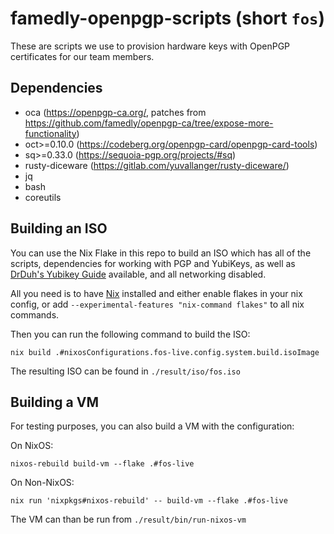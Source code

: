 # famedly-openpgp-scripts (short `fos`)

These are scripts we use to provision hardware keys with OpenPGP certificates for our team members.

## Dependencies
- oca (https://openpgp-ca.org/, patches from https://github.com/famedly/openpgp-ca/tree/expose-more-functionality)
- oct>=0.10.0 (https://codeberg.org/openpgp-card/openpgp-card-tools)
- sq>=0.33.0 (https://sequoia-pgp.org/projects/#sq)
- rusty-diceware (https://gitlab.com/yuvallanger/rusty-diceware/)
- jq
- bash
- coreutils

## Building an ISO

You can use the Nix Flake in this repo to build an ISO which has all of the scripts, dependencies for working with PGP and YubiKeys, as well as [DrDuh's Yubikey Guide](https://github.com/drduh/YubiKey-Guide/) available, and all networking disabled.

All you need is to have [Nix](https://nixos.org/download/) installed and either enable flakes in your nix config, or add `--experimental-features "nix-command flakes"` to all nix commands.

Then you can run the following command to build the ISO:
```
nix build .#nixosConfigurations.fos-live.config.system.build.isoImage
```
The resulting ISO can be found in `./result/iso/fos.iso`

## Building a VM

For testing purposes, you can also build a VM with the configuration:

On NixOS:
```
nixos-rebuild build-vm --flake .#fos-live
```

On Non-NixOS:
```
nix run 'nixpkgs#nixos-rebuild' -- build-vm --flake .#fos-live
```

The VM can than be run from `./result/bin/run-nixos-vm`

